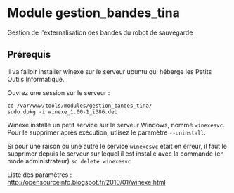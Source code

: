 Module gestion_bandes_tina
==========================

Gestion de l'externalisation des bandes du robot de sauvegarde

## Prérequis

Il va falloir installer winexe sur le serveur ubuntu qui héberge les Petits Outils Informatique.

Ouvrez une session sur le serveur :

	cd /var/www/tools/modules/gestion_bandes_tina/
	sudo dpkg -i winexe_1.00-1_i386.deb

Winexe installe un petit service sur le serveur Windows, nommé `winexesvc`. Pour le supprimer après exécution, utlisez le paramètre `--uninstall`.

Si pour une raison ou une autre le service `winexesvc` était en erreur, il faut le supprimer depuis le serveur sur lequel il est installé avec la commande (en mode administrateur) `sc delete winexesvc`

Liste des paramètres : <http://opensourceinfo.blogspot.fr/2010/01/winexe.html>